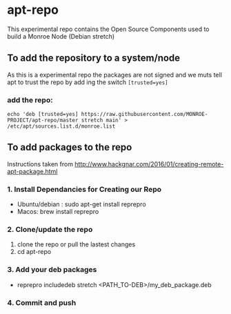 # apt-repo
This experimental repo contains the Open Source Components used to build a Monroe Node (Debian stretch)

## To add the repository to a system/node 
As this is a experimental repo the packages are not signed and we muts tell apt to trust the repo by add ing the switch ```[trusted=yes]```

### add the repo:
```echo 'deb [trusted=yes] https://raw.githubusercontent.com/MONROE-PROJECT/apt-repo/master stretch main' > /etc/apt/sources.list.d/monroe.list```


## To add packages to the repo 
Instructions taken from http://www.hackgnar.com/2016/01/creating-remote-apt-package.html

### 1. Install Dependancies for Creating our Repo
* Ubuntu/debian : sudo apt-get install reprepro
* Macos: brew install reprepro

### 2. Clone/update the repo 
1. clone the repo or pull the lastest changes
2. cd apt-repo

### 3. Add your deb packages
* reprepro includedeb stretch <PATH_TO-DEB>/my_deb_package.deb

### 4. Commit and push 
